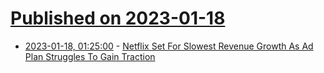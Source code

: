 # [Published on 2023-01-18](index.md)

* [2023-01-18, 01:25:00](https://entertainment.slashdot.org/story/23/01/17/238222/netflix-set-for-slowest-revenue-growth-as-ad-plan-struggles-to-gain-traction?utm_source=rss1.0mainlinkanon&utm_medium=feed) - [Netflix Set For Slowest Revenue Growth As Ad Plan Struggles To Gain Traction](https://entertainment.slashdot.org/story/23/01/17/238222/netflix-set-for-slowest-revenue-growth-as-ad-plan-struggles-to-gain-traction?utm_source=rss1.0mainlinkanon&utm_medium=feed)
